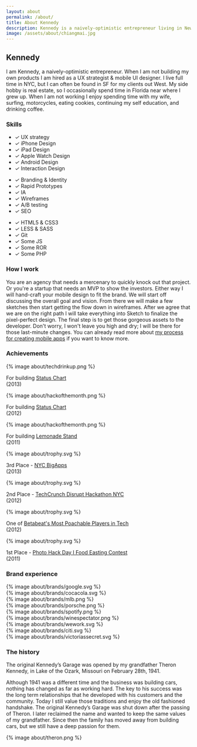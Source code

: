```yaml
---
layout: about
permalink: /about/
title: About Kennedy
description: Kennedy is a naively-optimistic entrepreneur living in New York City.
image: /assets/about/chiangmai.jpg
---
```


<div class="row">
	<div class="col-3">
    <h2>Kennedy</h2>
  </div><!--/col-->
	<div class="col-9">
		<p>I am Kennedy, a naively-optimistic entrepreneur. When I am not building my own products I am hired as a UX strategist &amp; mobile UI designer. I live full time in NYC, but I can often be found in SF for my clients out West. My side hobby is real estate, so I occasionally spend time in Florida near where I grew up. When I am not working I enjoy spending time with my wife, surfing, motorcycles, eating cookies, continuing my self education, and drinking coffee.</p>
	</div><!--/col-->
</div><!--/row-->

<div class="row">
	<div class="col-3">
    <h3>Skills</h3>
  </div><!--/col-->
	<div class="col-9">
		<div class="col-4">
		  <ul class="skills">
				<li><i class="ss-icon ss-standard">&#x2713;</i> UX strategy</li>
		    <li><i class="ss-icon ss-standard">&#x2713;</i> iPhone Design</li>
		    <li><i class="ss-icon ss-standard">&#x2713;</i> iPad Design</li>
				<li><i class="ss-icon ss-standard">&#x2713;</i> Apple Watch Design</li>
		    <li><i class="ss-icon ss-standard">&#x2713;</i> Android Design</li>
		    <li><i class="ss-icon ss-standard">&#x2713;</i> Interaction Design</li>
		  </ul>
		</div><!--/col-->
		<div class="col-4">
		  <ul class="skills">
		    <li><i class="ss-icon ss-standard">&#x2713;</i> Branding &amp; Identity</li>
				<li><i class="ss-icon ss-standard">&#x2713;</i> Rapid Prototypes</li>
		    <li><i class="ss-icon ss-standard">&#x2713;</i> IA</li>
				<li><i class="ss-icon ss-standard">&#x2713;</i> Wireframes</li>
		    <li><i class="ss-icon ss-standard">&#x2713;</i> A/B testing</li>
		    <li><i class="ss-icon ss-standard">&#x2713;</i> SEO</li>
		  </ul>
		</div><!--/col-->
		<div class="col-4">
		  <ul class="skills">
				<li><i class="ss-icon ss-standard">&#x2713;</i> HTML5 &amp; CSS3</li>
		    <li><i class="ss-icon ss-standard">&#x2713;</i> LESS &amp; SASS</li>
		    <li><i class="ss-icon ss-standard">&#x2713;</i> Git</li>
				<li><i class="ss-icon ss-standard">&#x2713;</i> Some JS</li>
		    <li><i class="ss-icon ss-standard">&#x2713;</i> Some ROR</li>
		    <li><i class="ss-icon ss-standard">&#x2713;</i> Some PHP</li>
		  </ul>
		</div><!--/col-->
	</div><!--/col-->
</div><!--/row-->

<div class="row">
	<div class="col-3">
		<h3>How I work</h3>
	</div><!--/col-->
	<div class="col-9">
		<p>You are an agency that needs a mercenary to quickly knock out that project. Or you're a startup that needs an MVP to show the investors. Either way I will hand-craft your mobile design to fit the brand. We will start off discussing the overall goal and vision. From there we will make a few sketches then start getting the flow down in wireframes. After we agree that we are on the right path I will take everything into Sketch to finalize the pixel-perfect design. The final step is to get those gorgeous assets to the developer. Don't worry, I won't leave you high and dry; I will be there for those last-minute changes. You can already read more about <a href="/articles/my-process-for-creating-mobile-apps/">my process for creating mobile apps</a> if you want to know more.</p>
	</div><!--/col-->
</div><!--/row-->

<div class="row achievements">
	<div class="col-3">
		<h3>Achievements</h3>
	</div><!--/col-->
	<div class="col-9">
		<div class="col-4 thumbnail top">
			{% image about/techdrinkup.png %}
			<p class="caption"><span>For building <a href="/projects/statuschart">Status Chart</a><br/>(2013)</span></p>
		</div><!--/col-->
		<div class="col-4 thumbnail top">
			{% image about/hackofthemonth.png %}
			<p class="caption"><span>For building <a href="/projects/statuschart">Status Chart</a><br/>(2012)</span></p>
		</div><!--/col-->
		<div class="col-4 thumbnail top">
			{% image about/hackofthemonth.png %}
			<p class="caption"><span>For building <a href="/projects/lemonade-stand">Lemonade Stand</a><br/>(2011)</span></p>
		</div><!--/col-->
		<div class="col-3 thumbnail">
			{% image about/trophy.svg %}
			<p class="caption"><span>3rd Place - <a href="http://www.mikebloomberg.com/index.cfm?objectid=64301AA0-C29C-7CA2-F609C88A4873FD53">NYC BigApps</a><br/>(2013)</span></p>
		</div><!--/col-->
		<div class="col-3 thumbnail">
			{% image about/trophy.svg %}
			<p class="caption"><span>2nd Place - <a href="http://techcrunch.com/2012/05/20/introducing-our-2012-disrupt-nyc-hackathon-winners-thingscription-poachbase-and-practikhan/">TechCrunch Disrupt Hackathon NYC</a><br/>(2012)</span></p>
		</div><!--/col-->
		<div class="col-3 thumbnail">
			{% image about/trophy.svg %}
			<p class="caption"><span>One of <a href="http://betabeat.com/2012/04/betabeats-spring-2012-most-poachable-players-in-tech/#slide22">Betabeat's Most Poachable Players in Tech</a><br/>(2012)</span></p>
		</div><!--/col-->
		<div class="col-3 thumbnail">
			{% image about/trophy.svg %}
			<p class="caption"><span>1st Place - <a href="http://youtu.be/qPcVn4Im1ck">Photo Hack Day I Food Easting Contest</a><br/>(2011)</span></p>
		</div><!--/col-->
	</div><!--/col-->
</div><!--/row-->

<div class="row brands">
	<div class="col-3">
		<h3>Brand experience</h3>
	</div><!--/col-->
	<div class="col-9">
		<div class="row">
			<div class="col-4 top">
				{% image about/brands/google.svg %}
			</div><!--/col-->
			<div class="col-4 top">
				{% image about/brands/cocacola.svg %}
			</div><!--/col-->
			<div class="col-4 top">
				{% image about/brands/mlb.png %}
			</div><!--/col-->
			<div class="col-4 top">
				{% image about/brands/porsche.png %}
			</div><!--/col-->
			<div class="col-4 top">
				{% image about/brands/spotify.png %}
			</div><!--/col-->
			<div class="col-4 top">
				{% image about/brands/winespectator.png %}
			</div><!--/col-->
			<div class="col-4">
				{% image about/brands/wework.svg %}
			</div><!--/col-->
			<div class="col-4">
				{% image about/brands/citi.svg %}
			</div><!--/col-->
			<div class="col-4">
				{% image about/brands/victoriassecret.svg %}
			</div><!--/col-->
		</div><!--/row-->
	</div><!--/col-->
</div><!--/row-->

<!--

<h3>Interviews</h3>
<ul id="press-coverage">
  <li>
    <a href="http://theeastwing.net/episodes/1-kennedy">
      <img src="/img/press/theeastwing.png" alt="The East Wing">
      <p>User Experience and Community with Chris Kennedy<small>February 17th, 2012</small></p><i class="ss-icon ss-standard">&#x25B9;</i>
    </a>
  </li>
  <li>
    <a href="https://itunes.apple.com/jm/podcast/forrst-podcast/id396573610">
      <img src="/img/press/forrst.png" alt="Forrst Podcast">
      <p>Dinosaurs And Aliens #88<small>March 31st, 2011</small></p><i class="ss-icon ss-standard">&#x25B9;</i>
    </a>
  </li>
</ul>
</div>

-->

<div class="row">
	<div class="col-3">
		<h3>The history</h3>
	</div><!--/col-->
	<div class="col-9">
		<div class="col-12">
			 <p>The original Kennedy&#8217;s Garage was opened by my grandfather Theron Kennedy, in Lake of the Ozark, Missouri on February 28th, 1941.</p>
		</div><!--/col-->
		<div class="col-6">
			<p>Although 1941 was a different time and the business was building cars, nothing has changed as far as working hard. The key to his success was the long term relationships that he developed with his customers and the community. Today I still value those traditions and enjoy the old fashioned handshake. The original Kennedy&#8217;s Garage was shut down after the passing of Theron. I later reclaimed the name and wanted to keep the same values of my grandfather. Since then the family has moved away from building cars, but we still have a deep passion for them.</p>
		</div><!--/col-->
		<div class="col-6">
			{% image about/theron.png %}
		</div><!--/col-->
	</div><!--/col-->
</div><!--/row-->


<!--

Notes:
Deep inside @kennedysgarage by @mturro (http://instagram.com/p/HcUrD)

-->
